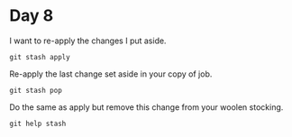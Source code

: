 # Day 8

I want to re-apply the changes I put aside.

    git stash apply

Re-apply the last change set aside in your copy of
job.

    git stash pop

Do the same as apply but remove this change from your woolen stocking.

    git help stash
